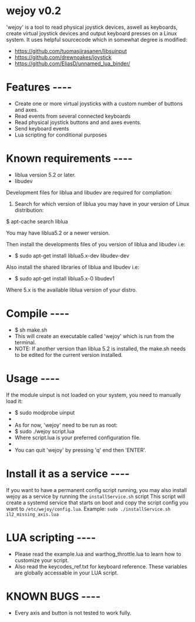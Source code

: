 # wejoy v0.2

'wejoy' is a tool to read physical joystick devices, aswell as keyboards, create virtual joystick devices and output keyboard presses on a Linux system. It uses helpful sourcecode which in somewhat degree is modified:
* https://github.com/tuomasjjrasanen/libsuinput
* https://github.com/drewnoakes/joystick
* https://github.com/EliasD/unnamed_lua_binder/


# Features ----
* Create one or more virtual joysticks with a custom number of buttons and axes.
* Read events from several connected keyboards
* Read physical joystick buttons and and axes events.
* Send keyboard events
* Lua scripting for conditional purposes


# Known requirements ----
* liblua version 5.2 or later.
* libudev

Development files for liblua and libudev are required for compliation:

1. Search for which version of liblua you may have in your version of Linux distribution:

$ apt-cache search liblua

You may have liblua5.2 or a newer version.

Then install the developments files of you version of liblua and libudev i.e:
* $ sudo apt-get install liblua5.x-dev libudev-dev

Also install the shared libraries of liblua and libudev i.e:
* $ sudo apt-get install liblua5.x-0 libudev1

Where 5.x is the available liblua version of your distro.


# Compile ----
* $ sh make.sh
* This will create an executable called 'wejoy' which is run from the terminal.
* NOTE: If another version than liblua 5.2 is installed, the make.sh needs to be edited for the current version installed.


# Usage ----
If the module uinput is not loaded on your system, you need to manually load it:
* $ sudo modprobe uinput
*
* As for now, 'wejoy' need to be run as root:
* $ sudo ./wejoy script.lua
* Where script.lua is your preferred configuration file.
*
* You can quit 'wejoy' by pressing 'q' end then 'ENTER'.

# Install it as a service ----

If you want to have a permanent config script running, you may also install wejoy as a service by running the `installService.sh` script
This script will create a systemd service that starts on boot and copy the script config you want to `/etc/wejoy/config.lua`.
Example: `sudo ./installService.sh il2_missing_axis.lua`

# LUA scripting ----
* Please read the example.lua and warthog_throttle.lua to learn how to customize your script.
* Also read the keycodes_ref.txt for keyboard reference. These variables are globally accessable in your LUA script.


# KNOWN BUGS ----
* Every axis and button is not tested to work fully.
